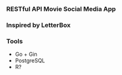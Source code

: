 ### RESTful API Movie Social Media App

### Inspired by LetterBox

### Tools
- Go + Gin
- PostgreSQL
- R?